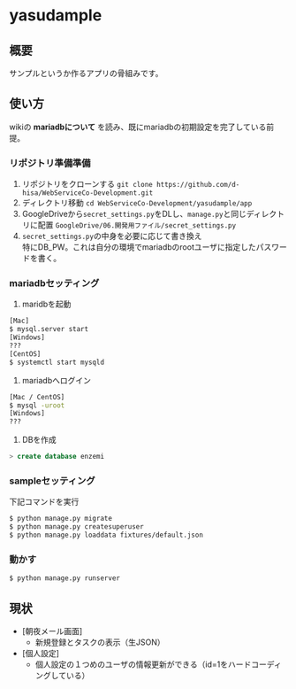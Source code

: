 # yasudample
## 概要
サンプルというか作るアプリの骨組みです。
## 使い方
wikiの **mariadbについて** を読み、既にmariadbの初期設定を完了している前提。
### リポジトリ準備準備
1. リポジトリをクローンする
`git clone https://github.com/d-hisa/WebServiceCo-Development.git`
1. ディレクトリ移動
`cd WebServiceCo-Development/yasudample/app`
1. GoogleDriveから`secret_settings.py`をDLし、`manage.py`と同じディレクトリに配置
`GoogleDrive/06.開発用ファイル/secret_settings.py`
1. `secret_settings.py`の中身を必要に応じて書き換え  
特にDB_PW。これは自分の環境でmariadbのrootユーザに指定したパスワードを書く。

### mariadbセッティング
1. maridbを起動
```bash
[Mac]
$ mysql.server start
[Windows]
???
[CentOS]
$ systemctl start mysqld
```
1. mariadbへログイン
```bash
[Mac / CentOS]
$ mysql -uroot
[Windows]
???
```
1. DBを作成
```sql
> create database enzemi
```

### sampleセッティング
下記コマンドを実行
```bash
$ python manage.py migrate
$ python manage.py createsuperuser
$ python manage.py loaddata fixtures/default.json
```
### 動かす
```bash
$ python manage.py runserver
```

## 現状
- [朝夜メール画面]
	* 新規登録とタスクの表示（生JSON）
- [個人設定]
	* 個人設定の１つめのユーザの情報更新ができる（id=1をハードコーディングしている）
